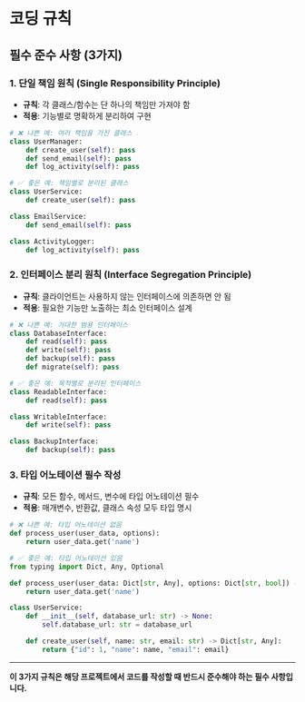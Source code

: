 # 코딩 규칙

## 필수 준수 사항 (3가지)

### 1. 단일 책임 원칙 (Single Responsibility Principle)
- **규칙**: 각 클래스/함수는 단 하나의 책임만 가져야 함
- **적용**: 기능별로 명확하게 분리하여 구현

```python
# ❌ 나쁜 예: 여러 책임을 가진 클래스
class UserManager:
    def create_user(self): pass
    def send_email(self): pass
    def log_activity(self): pass

# ✅ 좋은 예: 책임별로 분리된 클래스
class UserService:
    def create_user(self): pass

class EmailService:
    def send_email(self): pass

class ActivityLogger:
    def log_activity(self): pass
```

### 2. 인터페이스 분리 원칙 (Interface Segregation Principle)
- **규칙**: 클라이언트는 사용하지 않는 인터페이스에 의존하면 안 됨
- **적용**: 필요한 기능만 노출하는 최소 인터페이스 설계

```python
# ❌ 나쁜 예: 거대한 범용 인터페이스
class DatabaseInterface:
    def read(self): pass
    def write(self): pass
    def backup(self): pass
    def migrate(self): pass

# ✅ 좋은 예: 목적별로 분리된 인터페이스
class ReadableInterface:
    def read(self): pass

class WritableInterface:
    def write(self): pass

class BackupInterface:
    def backup(self): pass
```

### 3. 타입 어노테이션 필수 작성
- **규칙**: 모든 함수, 메서드, 변수에 타입 어노테이션 필수
- **적용**: 매개변수, 반환값, 클래스 속성 모두 타입 명시

```python
# ❌ 나쁜 예: 타입 어노테이션 없음
def process_user(user_data, options):
    return user_data.get('name')

# ✅ 좋은 예: 타입 어노테이션 있음
from typing import Dict, Any, Optional

def process_user(user_data: Dict[str, Any], options: Dict[str, bool]) -> Optional[str]:
    return user_data.get('name')

class UserService:
    def __init__(self, database_url: str) -> None:
        self.database_url: str = database_url

    def create_user(self, name: str, email: str) -> Dict[str, Any]:
        return {"id": 1, "name": name, "email": email}
```

---

**이 3가지 규칙은 해당 프로젝트에서 코드를 작성할 때 반드시 준수해야 하는 필수 사항입니다.**